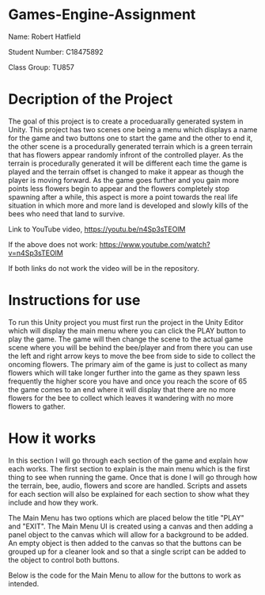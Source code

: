 # Games-Engine-Assignment

Name: Robert Hatfield

Student Number: C18475892

Class Group: TU857

# Decription of the Project
The goal of this project is to create a proceduarally generated system in Unity. This project has two scenes one being a menu which displays a name for the game and two buttons one to start the game and the other to end it, the other scene is a procedurally generated terrain which is a green terrain that has flowers appear randomly infront of the controlled player. As the terrain is procedurally generated it will be different each time the game is played and the terrain offset is changed to make it appear as though the player is moving forward. As the game goes further and you gain more points less flowers begin to appear and the flowers completely stop spawning after a while, this aspect is more a point towards the real life situation in which more and more land is developed and slowly kills of the bees who need that land to survive. 


Link to YouTube video,
https://youtu.be/n4Sp3sTEOlM

If the above does not work: https://www.youtube.com/watch?v=n4Sp3sTEOlM 

If both links do not work the video will be in the repository.

# Instructions for use
To run this Unity project you must first run the project in the Unity Editor which will display the main menu where you can click the PLAY button to play the game. The game will then change the scene to the actual game scene where you will be behind the bee/player and from there you can use the left and right arrow keys to move the bee from side to side to collect the oncoming flowers. The primary aim of the game is just to collect as many flowers which will take longer further into the game as they spawn less frequently the higher score you have and once you reach the score of 65 the game comes to an end where it will display that there are no more flowers for the bee to collect which leaves it wandering with no more flowers to gather.

# How it works
In this section I will go through each section of the game and explain how each works.
The first section to explain is the main menu which is the first thing to see when running the game. Once that is done I will go through how the terrain, bee, audio, flowers and score are handled. Scripts and assets for each section will also be explained for each section to show what they include and how they work.

The Main Menu has two options which are placed below the title "PLAY" and "EXIT". The Main Menu UI is created using a canvas and then adding a panel object to the canvas which will allow for a background to be added. An empty object is then added to the canvas so that the buttons can be grouped up for a cleaner look and so that a single script can be added to the object to control both buttons.

Below is the code for the Main Menu to allow for the buttons to work as intended.
